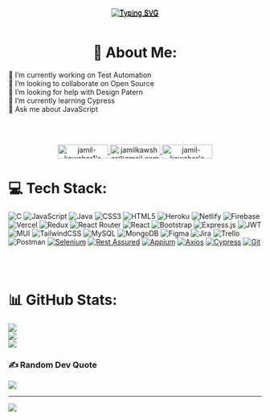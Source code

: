 


<!-- 
<div  align="center">
      <a href="https://git.io/typing-svg"
        ><img
          src="https://readme-typing-svg.herokuapp.com?font=Fira+Code&weight=800&pause=1000&color=0A222C&width=435&lines=Hi+there+%F0%9F%91%8B+%2C+I'm++Jamil+Kawsher"
          alt="Typing SVG"
      /></a>

[![Typing SVG](https://readme-typing-svg.herokuapp.com?font=Fira+Code&pause=1000&color=FFFFFF&width=435&lines=Hi+there%2C+I+am+Jamil+Kawsher)](https://git.io/typing-svg)
  
<p align=""><a href="https://git.io/typing-svg"><img src="https://readme-typing-svg.herokuapp.com?font=Fira+Code&pause=1000&width=435&lines=Test+Automation+Trainee++;SQA+Trainee;MERN+Stack+Web+Developer" alt="Typing SVG" /></a>
</p>
    </div> -->
    
    


<div align="center">
  
  <div style="display:flex;flex-direction:column;justify-content:center;align-items:center;">
  <div style="margin-bottom:20px;">
    <a href="https://git.io/typing-svg">
      <img src="https://readme-typing-svg.herokuapp.com?font=Fira+Code&weight=800&pause=1000&color=0A222C&width=435&lines=Hi+there+%F0%9F%91%8B+%2C+I'm++Jamil+Kawsher" alt="Typing SVG" />
    </a>
  </div>
  <div style="margin-top:-50px;">
    <p><a href="https://git.io/typing-svg"><img src="https://readme-typing-svg.herokuapp.com?font=Fira+Code&pause=1000&width=435&lines=Test+Automation+Trainee++;SQA+Trainee;MERN+Stack+Web+Developer" alt="Typing SVG" /></a></p>
  </div>
</div>   
  
  
  
  
  
  </div>
    
    
    
    
    
    
    
    
    
    
    
    
    
    
    

<div align="center" >

  # 💫 About Me:

  <div style="text-align: left">
    🔭 I’m currently working on Test Automation<br>👯 I’m looking to collaborate on Open Source <br>🤝 I’m looking for help with Design Patern  <br>🌱 I’m currently learning Cypress <br>💬 Ask me about JavaScript<br>
  </div>
  
<br><br>

  
  
  
  
  
  
 <div style="text-align:center;">
  <a href="https://github.com/jamil-kawsher1">
    <img align="center" alt="jamil-kawsher1's Github" width="100px" height="28px" src="https://img.shields.io/badge/Github-181717?style=for-the-badge&logo=Github&logoColor=white" />
  </a>
  <a href="mailto:jamilkawsher@gmail.com">
    <img align="center" alt="jamilkawsher@gmail.com" width="100px" height="28px" src="https://img.shields.io/badge/Gmail-D14836?style=for-the-badge&logo=Gmail&logoColor=white" />
  </a>
  <a href="https://www.linkedin.com/in/jamil-kawsher/">
    <img align="center" alt="jamil-kawsher's LinkedIn" width="100px" height="28px" src="https://img.shields.io/badge/LinkedIn-0A66C2?style=for-the-badge&logo=Linkedin&logoColor=white" />
  </a>

</div>

  
  
  
  
  
  
  
  
  
  
</div>





# 💻 Tech Stack:
![C](https://img.shields.io/badge/c-%2300599C.svg?style=for-the-badge&logo=c&logoColor=white) ![JavaScript](https://img.shields.io/badge/javascript-%23323330.svg?style=for-the-badge&logo=javascript&logoColor=%23F7DF1E) ![Java](https://img.shields.io/badge/java-%23ED8B00.svg?style=for-the-badge&logo=java&logoColor=white) ![CSS3](https://img.shields.io/badge/css3-%231572B6.svg?style=for-the-badge&logo=css3&logoColor=white) ![HTML5](https://img.shields.io/badge/html5-%23E34F26.svg?style=for-the-badge&logo=html5&logoColor=white) ![Heroku](https://img.shields.io/badge/heroku-%23430098.svg?style=for-the-badge&logo=heroku&logoColor=white) ![Netlify](https://img.shields.io/badge/netlify-%23000000.svg?style=for-the-badge&logo=netlify&logoColor=#00C7B7) ![Firebase](https://img.shields.io/badge/firebase-%23039BE5.svg?style=for-the-badge&logo=firebase) ![Vercel](https://img.shields.io/badge/vercel-%23000000.svg?style=for-the-badge&logo=vercel&logoColor=white) ![Redux](https://img.shields.io/badge/redux-%23593d88.svg?style=for-the-badge&logo=redux&logoColor=white) ![React Router](https://img.shields.io/badge/React_Router-CA4245?style=for-the-badge&logo=react-router&logoColor=white) ![React](https://img.shields.io/badge/react-%2320232a.svg?style=for-the-badge&logo=react&logoColor=%2361DAFB) ![Bootstrap](https://img.shields.io/badge/bootstrap-%23563D7C.svg?style=for-the-badge&logo=bootstrap&logoColor=white) ![Express.js](https://img.shields.io/badge/express.js-%23404d59.svg?style=for-the-badge&logo=express&logoColor=%2361DAFB) ![JWT](https://img.shields.io/badge/JWT-black?style=for-the-badge&logo=JSON%20web%20tokens) ![MUI](https://img.shields.io/badge/MUI-%230081CB.svg?style=for-the-badge&logo=material-ui&logoColor=white) ![TailwindCSS](https://img.shields.io/badge/tailwindcss-%2338B2AC.svg?style=for-the-badge&logo=tailwind-css&logoColor=white) ![MySQL](https://img.shields.io/badge/mysql-%2300f.svg?style=for-the-badge&logo=mysql&logoColor=white) ![MongoDB](https://img.shields.io/badge/MongoDB-%234ea94b.svg?style=for-the-badge&logo=mongodb&logoColor=white) 	![Figma](https://img.shields.io/badge/figma-%23F24E1E.svg?style=for-the-badge&logo=figma&logoColor=white) ![Jira](https://img.shields.io/badge/jira-%230A0FFF.svg?style=for-the-badge&logo=jira&logoColor=white) ![Trello](https://img.shields.io/badge/Trello-%23026AA7.svg?style=for-the-badge&logo=Trello&logoColor=white) ![Postman](https://img.shields.io/badge/Postman-FF6C37?style=for-the-badge&logo=postman&logoColor=white) [![Selenium](https://img.shields.io/badge/Selenium-%2318BEE6.svg?style=for-the-badge&logo=Selenium&logoColor=white)]()
[![Rest Assured](https://img.shields.io/badge/Rest_Assured-%2379D0F9.svg?style=for-the-badge&logo=Java&logoColor=white)]()
[![Appium](https://img.shields.io/badge/Appium-%2376CDFF.svg?style=for-the-badge&logo=Appium&logoColor=white)]()
[![Axios](https://img.shields.io/badge/Axios-%231DA57A.svg?style=for-the-badge&logo=axios&logoColor=white)]()
[![Cypress](https://img.shields.io/badge/Cypress-%23000000.svg?style=for-the-badge&logo=Cypress&logoColor=white)]()
[![Git](https://img.shields.io/badge/Git-%23F34F29.svg?style=for-the-badge&logo=git&logoColor=white)]()






<br> <br>
# 📊 GitHub Stats:
![](https://github-readme-stats.vercel.app/api?username=Jamil-kawsher1&theme=dark&hide_border=false&include_all_commits=false&count_private=false)<br/>
![](https://github-readme-streak-stats.herokuapp.com/?user=Jamil-kawsher1&theme=dark&hide_border=false)<br/>
![](https://github-readme-stats.vercel.app/api/top-langs/?username=Jamil-kawsher1&theme=dark&hide_border=false&include_all_commits=false&count_private=false&layout=compact)

### ✍️ Random Dev Quote
![](https://quotes-github-readme.vercel.app/api?type=horizontal&theme=radical)

<!-- ### 😂 Random Dev Meme
<img src="https://random-memer.herokuapp.com/" width="512px"/> -->

---
[![](https://visitcount.itsvg.in/api?id=Jamil-kawsher1&icon=0&color=0)](https://visitcount.itsvg.in)
